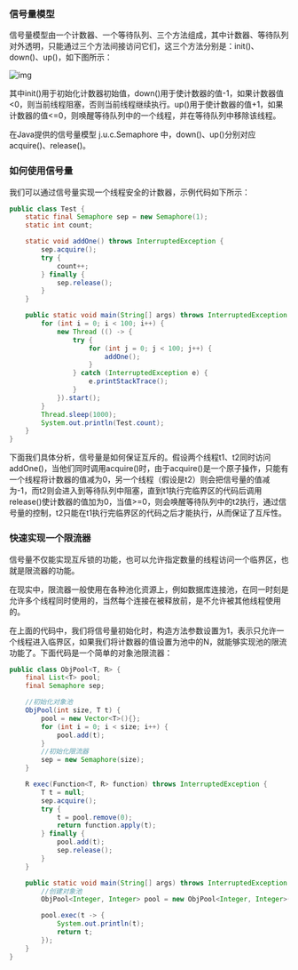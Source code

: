 ### 信号量模型

信号量模型由一个计数器、一个等待队列、三个方法组成，其中计数器、等待队列对外透明，只能通过三个方法间接访问它们，这三个方法分别是：init()、down()、up()，如下图所示：

![img](https://static001.geekbang.org/resource/image/6d/5c/6dfeeb9180ff3e038478f2a7dccc9b5c.png)

其中init()用于初始化计数器初始值，down()用于使计数器的值-1，如果计数器值<0，则当前线程阻塞，否则当前线程继续执行。up()用于使计数器的值+1，如果计数器的值<=0，则唤醒等待队列中的一个线程，并在等待队列中移除该线程。

在Java提供的信号量模型 j.u.c.Semaphore 中，down()、up()分别对应acquire()、release()。



### 如何使用信号量

我们可以通过信号量实现一个线程安全的计数器，示例代码如下所示：

```java
public class Test {
    static final Semaphore sep = new Semaphore(1);
    static int count;

    static void addOne() throws InterruptedException {
        sep.acquire();
        try {
            count++;
        } finally {
            sep.release();
        }
    }

	public static void main(String[] args) throws InterruptedException {
        for (int i = 0; i < 100; i++) {
            new Thread (() -> {
                try {
                    for (int j = 0; j < 100; j++) {
                        addOne();
                    }
                } catch (InterruptedException e) {
                    e.printStackTrace();
                }
            }).start();
        }
        Thread.sleep(1000);
        System.out.println(Test.count);
    }
}
```

下面我们具体分析，信号量是如何保证互斥的。假设两个线程t1、t2同时访问addOne()，当他们同时调用acquire()时，由于acquire()是一个原子操作，只能有一个线程将计数器的值减为0，另一个线程（假设是t2）则会把信号量的值减为-1，而t2则会进入到等待队列中阻塞，直到t1执行完临界区的代码后调用release()使计数器的值加为0，当值>=0，则会唤醒等待队列中的t2执行，通过信号量的控制，t2只能在t1执行完临界区的代码之后才能执行，从而保证了互斥性。



### 快速实现一个限流器

信号量不仅能实现互斥锁的功能，也可以允许指定数量的线程访问一个临界区，也就是限流器的功能。

在现实中，限流器一般使用在各种池化资源上，例如数据库连接池，在同一时刻是允许多个线程同时使用的，当然每个连接在被释放前，是不允许被其他线程使用的。

在上面的代码中，我们将信号量初始化时，构造方法参数设置为1，表示只允许一个线程进入临界区，如果我们将计数器的值设置为池中的N，就能够实现池的限流功能了。下面代码是一个简单的对象池限流器：

```java
public class ObjPool<T, R> {
    final List<T> pool;
    final Semaphore sep;

    //初始化对象池
    ObjPool(int size, T t) {
        pool = new Vector<T>(){};
        for (int i = 0; i < size; i++) {
            pool.add(t);
        }
        //初始化限流器
        sep = new Semaphore(size);
    }

    R exec(Function<T, R> function) throws InterruptedException {
        T t = null;
        sep.acquire();
        try {
            t = pool.remove(0);
            return function.apply(t);
        } finally {
            pool.add(t);
            sep.release();
        }
    }

    public static void main(String[] args) throws InterruptedException {
        //创建对象池
        ObjPool<Integer, Integer> pool = new ObjPool<Integer, Integer>(10, 2);

        pool.exec(t -> {
            System.out.println(t);
            return t;
        });
    }
}
```



